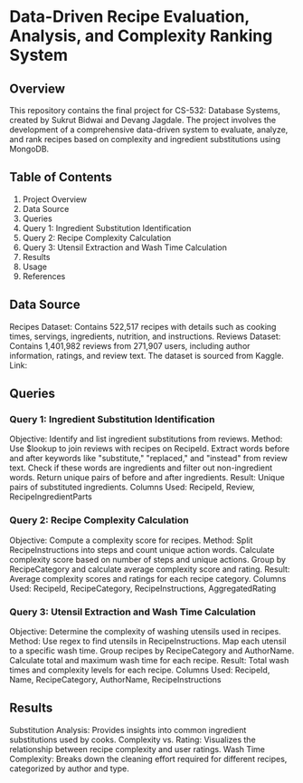 # Data-Driven Recipe Evaluation, Analysis, and Complexity Ranking System
## Overview
This repository contains the final project for CS-532: Database Systems, created by Sukrut Bidwai and Devang Jagdale. The project involves the development of a comprehensive data-driven system to evaluate, analyze, and rank recipes based on complexity and ingredient substitutions using MongoDB.

## Table of Contents
1. Project Overview
2. Data Source
3. Queries
4. Query 1: Ingredient Substitution Identification
5. Query 2: Recipe Complexity Calculation
6. Query 3: Utensil Extraction and Wash Time Calculation
7. Results
8. Usage
9. References

## Data Source
Recipes Dataset: Contains 522,517 recipes with details such as cooking times, servings, ingredients, nutrition, and instructions.
Reviews Dataset: Contains 1,401,982 reviews from 271,907 users, including author information, ratings, and review text.
The dataset is sourced from Kaggle.
Link:

## Queries
### Query 1: Ingredient Substitution Identification
Objective: Identify and list ingredient substitutions from reviews.
Method:
Use $lookup to join reviews with recipes on RecipeId.
Extract words before and after keywords like "substitute," "replaced," and "instead" from review text.
Check if these words are ingredients and filter out non-ingredient words.
Return unique pairs of before and after ingredients.
Result: Unique pairs of substituted ingredients.
Columns Used: RecipeId, Review, RecipeIngredientParts

### Query 2: Recipe Complexity Calculation
Objective: Compute a complexity score for recipes.
Method:
Split RecipeInstructions into steps and count unique action words.
Calculate complexity score based on number of steps and unique actions.
Group by RecipeCategory and calculate average complexity score and rating.
Result: Average complexity scores and ratings for each recipe category.
Columns Used: RecipeId, RecipeCategory, RecipeInstructions, AggregatedRating

### Query 3: Utensil Extraction and Wash Time Calculation
Objective: Determine the complexity of washing utensils used in recipes.
Method:
Use regex to find utensils in RecipeInstructions.
Map each utensil to a specific wash time.
Group recipes by RecipeCategory and AuthorName.
Calculate total and maximum wash time for each recipe.
Result: Total wash times and complexity levels for each recipe.
Columns Used: RecipeId, Name, RecipeCategory, AuthorName, RecipeInstructions

## Results
Substitution Analysis: Provides insights into common ingredient substitutions used by cooks.
Complexity vs. Rating: Visualizes the relationship between recipe complexity and user ratings.
Wash Time Complexity: Breaks down the cleaning effort required for different recipes, categorized by author and type.
